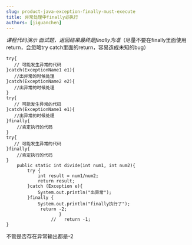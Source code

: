 ```yaml
---
slug: product-java-exception-finally-must-execute
title: 异常处理中finally必执行
authors: [jiguanchen]
---
```


*课程代码演示 面试题，返回结果最终是finally为准*<!--more-->（尽量不要在finally里面使用return，会忽略try catch里面的return，容易造成未知的bug）

```
try{
   // 可能发生异常的代码
}catch(ExceptionName1 e1){
   //出异常的时候处理
}catch(ExceptionName2 e2){
   //出异常的时候处理
}
try{
   // 可能发生异常的代码
}catch(ExceptionName1 e1){
   //出异常的时候处理
}finally{
    //肯定执行的代码
}
try{
   // 可能发生异常的代码
}finally{
    //肯定执行的代码
}
    public static int divide(int num1, int num2){
        try {
            int result = num1/num2;
            return result;
        }catch (Exception e){
            System.out.println("出异常");
        }finally {
            System.out.println("finally执⾏了");
             return -2;
                    }
                 //   return -1;
}
```

不管是否存在异常输出都是-2